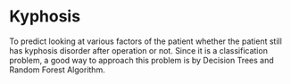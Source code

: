 # Kyphosis
To predict looking at various factors of the patient whether the patient still has kyphosis disorder after operation or not. Since it is a classification problem, a good way to approach this problem is by Decision Trees and Random Forest Algorithm.
